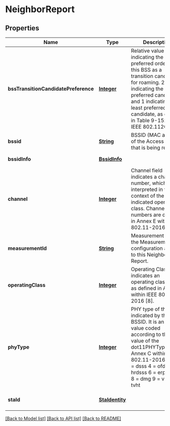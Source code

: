 # NeighborReport
## Properties

Name | Type | Description | Notes
------------ | ------------- | ------------- | -------------
**bssTransitionCandidatePreference** | [**Integer**](integer.md) | Relative value indicating the preferred ordering for this BSS as a transition candidate for roaming. 255 indicating the most preferred candidate and 1 indicating the least preferred candidate, as defined in Table 9-152 within IEEE 802.112016 [8]. | [optional] [default to null]
**bssid** | [**String**](string.md) | BSSID (MAC address) of the Access Point that is being reported. | [default to null]
**bssidInfo** | [**BssidInfo**](BssidInfo.md) |  | [default to null]
**channel** | [**Integer**](integer.md) | Channel field indicates a channel number, which is interpreted in the context of the indicated operating class. Channel numbers are defined in Annex E within IEEE 802.11-2016 [8]. | [default to null]
**measurementId** | [**String**](string.md) | Measurement ID of the Measurement configuration applied to this Neighbor Report. | [default to null]
**operatingClass** | [**Integer**](integer.md) | Operating Class field indicates an operating class value as defined in Annex E within IEEE 802.11-2016 [8]. | [default to null]
**phyType** | [**Integer**](integer.md) | PHY type of the AP indicated by this BSSID. It is an integer value coded according to the value of the dot11PHYType, Annex C within IEEE 802.11-2016 [8]. 2 &#x3D; dsss 4 &#x3D; ofdm 5 &#x3D; hrdsss 6 &#x3D; erp 7 &#x3D; ht 8 &#x3D; dmg 9 &#x3D; vht 10 &#x3D; tvht | [default to null]
**staId** | [**StaIdentity**](StaIdentity.md) |  | [optional] [default to null]

[[Back to Model list]](../README.md#documentation-for-models) [[Back to API list]](../README.md#documentation-for-api-endpoints) [[Back to README]](../README.md)

